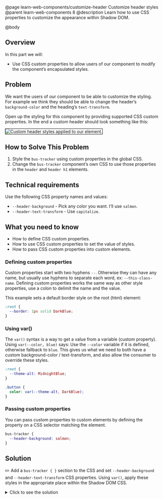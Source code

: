 @page learn-web-components/customize-header Customize header styles
@parent learn-web-components 8
@description Learn how to use CSS properties to customize the appearance within Shadow DOM.

@body

## Overview

In this part we will:

- Use CSS custom properties to allow users of our component to modify the component’s encapsulated styles.

## Problem

We want the users of our component to be able to customize the styling. For example we think they should be able to change the header’s `background-color` and the heading’s `text-transform`.

Open up the styling for this component by providing supported CSS custom properties. In the end a custom header should look something like this:

<img src="../static/img/web-components/bt-header-styles.jpg"
  style="border: solid 1px black; max-width: 100%;"
  title="Custom header styles applied to our element." />

## How to Solve This Problem

1. Style the `bus-tracker` using custom properties in the global CSS.
1. Change the `bus-tracker` component’s own CSS to use those properties in the `header` and `header h1` elements.

## Technical requirements

Use the following CSS property names and values:

- `--header-background` - Pick any color you want. I’ll use `salmon`.
- `--header-text-transform` - Use `capitalize`.

## What you need to know

- How to define CSS custom properties.
- How to use CSS custom properties to set the value of styles.
- How to pass CSS custom properties into custom elements.

### Defining custom properties

Custom properties start with two hyphens `--`. Otherwise they can have any name, but usually use hyphens to separate each word, ex: `--this-class-name`. Defining custom properties works the same way as other style properties, use a colon to delimit the name and the value.

This example sets a default border style on the root (html) element:

```css
:root {
  --border: 1px solid DarkBlue;
}
```

### Using var()

The `var()` syntax is a way to get a value from a variable (custom property). Using `var(--color, blue)` says: Use the `--color` variable if it is defined, otherwise fallback to `blue`. This gives us what we need to both have a custom background-color / text-transform, and also allow the consumer to override these styles.

```css
:root {
  --theme-alt: MidnightBlue;
}

.button {
  color: var(--theme-alt, DarkBlue);
}
```

### Passing custom properties

You can pass custom properties to custom elements by defining the property on a CSS selector matching the element.

```css
bus-tracker {
  --header-background: salmon;
}
```

## Solution

✏️ Add a `bus-tracker { }` section to the CSS and set `--header-background` and `--header-text-transform` CSS properties. Using `var()`, apply these styles in the appropriate place within the Shadow DOM CSS.

<details>
<summary>Click to see the solution</summary>

@sourceref ./index.html
@highlight 13-16,49,61,only
@codepen

</details>